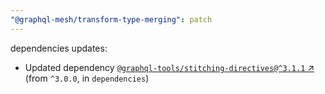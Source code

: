 ```yaml
---
"@graphql-mesh/transform-type-merging": patch
---
```

dependencies updates:
  - Updated dependency [`@graphql-tools/stitching-directives@^3.1.1` ↗︎](https://www.npmjs.com/package/@graphql-tools/stitching-directives/v/3.1.1) (from `^3.0.0`, in `dependencies`)
